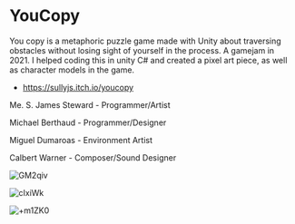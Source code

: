 # YouCopy
You copy is a metaphoric puzzle game made with Unity about traversing obstacles without losing sight of yourself in the process. A gamejam in 2021. I helped coding this in unity C# and created a pixel art piece, as well as character models in the game.
- https://sullyjs.itch.io/youcopy

Me. S. James Steward - Programmer/Artist

Michael Berthaud - Programmer/Designer

Miguel Dumaroas - Environment Artist

Calbert Warner - Composer/Sound Designer

![GM2qiv](https://user-images.githubusercontent.com/57135911/222974868-aca89acf-4a50-43b0-b659-ac259278383d.png)

![cIxiWk](https://user-images.githubusercontent.com/57135911/222974875-c5a252b3-4108-492e-8f3d-a6a24309d2bd.png)

![+m1ZK0](https://user-images.githubusercontent.com/57135911/222974876-dbcc5cba-089f-4b30-89b1-b6ec703c6323.png)
